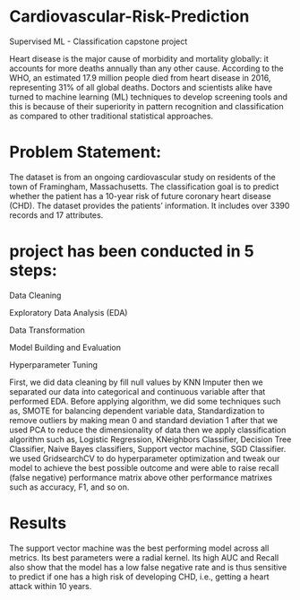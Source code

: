 # Cardiovascular-Risk-Prediction
Supervised ML - Classification capstone project

Heart disease is the major cause of morbidity and mortality globally: it accounts for more deaths annually than any other cause. According to the WHO, an estimated 17.9 million people died from heart disease in 2016, representing 31% of all global deaths. Doctors and scientists alike have turned to machine learning (ML) techniques to develop screening tools and this is because of their superiority in pattern recognition and classification as compared to other traditional statistical approaches.

# Problem Statement:
The dataset is from an ongoing cardiovascular study on residents of the town of Framingham, Massachusetts. The classification goal is to predict whether the patient has a 10-year risk of future coronary heart disease (CHD). The dataset provides the patients’ information. It includes over 3390 records and 17 attributes.

#  project has been conducted in 5 steps:

Data Cleaning

Exploratory Data Analysis (EDA)

Data Transformation

Model Building and Evaluation

Hyperparameter Tuning

First, we did data cleaning by fill null values by KNN Imputer then we separated our data into categorical and continuous variable after that performed EDA. Before applying algorithm, we did some techniques such as, SMOTE for balancing dependent variable data, Standardization to remove outliers by making mean 0 and standard deviation 1 after that we used PCA to reduce the dimensionality of data then we apply classification algorithm such as, Logistic Regression, KNeighbors Classifier, Decision Tree Classifier, Naive Bayes classifiers, Support vector machine, SGD Classifier. we used GridsearchCV to do hyperparameter optimization and tweak our model to achieve the best possible outcome and were able to raise recall (false negative) performance matrix above other performance matrixes such as accuracy, F1, and so on.

# Results
The support vector machine was the best performing model across all metrics. Its best parameters were a radial kernel. Its high AUC and Recall also show that the model has a low false negative rate and is thus sensitive to predict if one has a high risk of developing CHD, i.e., getting a heart attack within 10 years.
